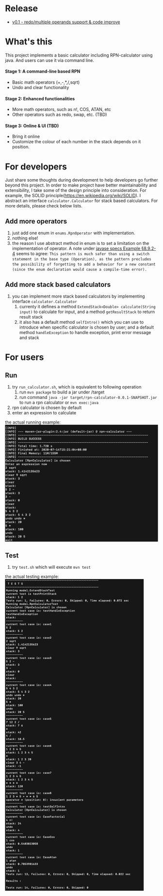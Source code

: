# Release
- [v0.1 - redo/multiple operands support & code improve](https://github.com/lsm2333/rpn-calculator/releases/tag/0.1)

# What's this
This project implements a basic calculator including RPN-calculator using java. And users can use it via command line.

#### Stage 1: A command-line based RPN
- Basic math operators (+,-,*,/,sqrt)
- Undo and clear functionality
 
#### Stage 2: Enhanced functionalities
- More math operators, such as n!, COS, ATAN, etc
- Other operators such as redo, swap, etc. (TBD)

#### Stage 3: Online & UI (TBD)
- Bring it online
- Customize the colour of each number in the stack depends on it position.

# For developers
Just share some thoughts during development to help developers go further beyond this project. In order to make project have better maintainability and extensibility, I take some of the design principle into consideration.
For example, the SOLID principle(https://en.wikipedia.org/wiki/SOLID). I abstract an interface ```calculator.Calculator``` for stack based calculators. For more details, please check below lists.

## Add more operators
1. just add one enum in ```enums.RpnOperator``` with implementation.
2. nothing else!
3. the reason I use abstract method in enum is to set a limitation on the implementation of operator.
A note under [javase specs Example §8.9.2-4](https://docs.oracle.com/javase/specs/jls/se8/html/jls-8.html#jls-8.9.2)  seems to agree: ```This pattern is much safer than using a switch statement in the base type (Operation), as the pattern precludes the possibility of forgetting to add a behavior for a new constant (since the enum declaration would cause a compile-time error).``` 

## Add more stack based calculators
1. you can implement more stack based calculators by implementing interface ```calculator.Calculator``` 
    1. currenty it defines a method ```ExtendStack<Double> calculate(String input)``` to calculate for input, and a method ```getResultStack``` to return result stack
    2. it also has a default method ```selfIntro()``` which you can use to introduce when specific calculator is chosen by user; and a default method ```handleException``` to handle exception, print error message and stack
    
# For users

## Run
1. try ```run_calculator.sh```, which is equivalent to following operation
    1. run ```mvn package``` to build a jar under /target
    2. run command ```java -jar target/rpn-calculator-0.0.1-SNAPSHOT.jar```  to run a rpn calculator or ```mvn exec:java``` 
2. rpn calculator is chosen by default
3. enter an expression to calculate

the actual running example:
![](src/main/resources/image/run_example.png)

## Test
1. try ```test.sh``` which will execute ```mvn test```

the actual testing example:
![](src/main/resources/image/test_example.png)

